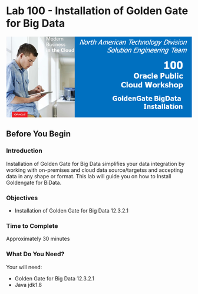 # Lab 100 -  Installation of Golden Gate for Big Data

![](images/100/image100_0.PNG)

## Before You Begin

### Introduction
Installation of Golden Gate for Big Data simplifies your data integration by working with on-premises and cloud data source/targetss and accepting data in any shape or format. This lab will guide you on how to Install Goldengate for BiData.

### Objectives
- Installation of Golden Gate for Big Data 12.3.2.1

### Time to Complete
Approximately 30 minutes

### What Do You Need?
Your will need:
- Golden Gate for Big Data 12.3.2.1
- Java jdk1.8






